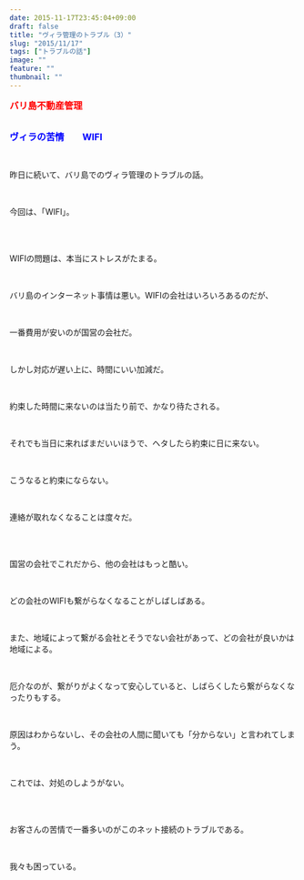 ```yaml
---
date: 2015-11-17T23:45:04+09:00
draft: false
title: "ヴィラ管理のトラブル（3）"
slug: "2015/11/17"
tags: ["トラブルの話"]
image: ""
feature: ""
thumbnail: ""
---
```

<p><font color="#ff0000" size="3"><strong>バリ島不動産管理</strong></font></p><p><br/><font color="#0000ff" size="3"><strong>ヴィラの苦情　　WIFI</strong></font></p><br/><p>昨日に続いて、バリ島でのヴィラ管理のトラブルの話。</p><br/><p>今回は、「WIFI」。</p><br/><br/><p>WIFIの問題は、本当にストレスがたまる。</p><br/><p>バリ島のインターネット事情は悪い。WIFIの会社はいろいろあるのだが、</p><br/><p>一番費用が安いのが国営の会社だ。</p><br/><p>しかし対応が遅い上に、時間にいい加減だ。</p><br/><p>約束した時間に来ないのは当たり前で、かなり待たされる。</p><br/><p>それでも当日に来ればまだいいほうで、ヘタしたら約束に日に来ない。</p><br/><p>こうなると約束にならない。</p><br/><p>連絡が取れなくなることは度々だ。</p><br/><br/><p>国営の会社でこれだから、他の会社はもっと酷い。</p><br/><p>どの会社のWIFIも繋がらなくなることがしばしばある。</p><br/><p>また、地域によって繋がる会社とそうでない会社があって、どの会社が良いかは地域による。</p><br/><p>厄介なのが、繋がりがよくなって安心していると、しばらくしたら繋がらなくなったりもする。</p><br/><p>原因はわからないし、その会社の人間に聞いても「分からない」と言われてしまう。</p><br/><p>これでは、対処のしようがない。</p><br/><br/><p>お客さんの苦情で一番多いのがこのネット接続のトラブルである。</p><br/><p>我々も困っている。</p><br/><br/>

